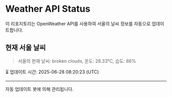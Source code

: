 
# Weather API Status

이 리포지토리는 OpenWeather API를 사용하여 서울의 날씨 정보를 자동으로 업데이트합니다.

## 현재 서울 날씨
> 서울의 현재 날씨: broken clouds, 온도: 28.33°C, 습도: 88%

⏳ 업데이트 시간: 2025-06-28 08:20:23 (UTC)

---
자동 업데이트 봇에 의해 관리됩니다.
